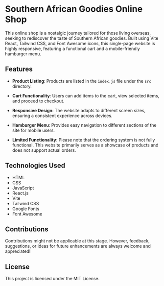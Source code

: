 # Southern African Goodies Online Shop

This online shop is a nostalgic journey tailored for those living overseas, seeking to rediscover the taste of Southern African goodies. Built using Vite React, Tailwind CSS, and Font Awesome icons, this single-page website is highly responsive, featuring a functional cart and a mobile-friendly hamburger menu.

## Features

- **Product Listing**: Products are listed in the `index.js` file under the `src` directory. 

- **Cart Functionality**: Users can add items to the cart, view selected items, and proceed to checkout.

- **Responsive Design**: The website adapts to different screen sizes, ensuring a consistent experience across devices.

- **Hamburger Menu**: Provides easy navigation to different sections of the site for mobile users.

- **Limited Functionality**: Please note that the ordering system is not fully functional. This website primarily serves as a showcase of products and does not support actual orders.

## Technologies Used

- HTML
- CSS
- JavaScript
- React.js
- Vite
- Tailwind CSS
- Google Fonts
- Font Awesome

## Contributions

Contributions might not be applicable at this stage. However, feedback, suggestions, or ideas for future enhancements are always welcome and appreciated!

## License

This project is licensed under the MIT License.
